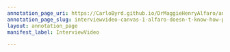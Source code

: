 ```yaml
---
annotation_page_uri: https://CarloByrd.github.io/DrMaggieHenryAlfaro/annotations/interviewvideo-canvas-1-alfaro-doesn-t-know-how-parents-met--but-elaborates-on-mom-s-family-s-immigration--and-overall-family-hardships-in-contrast-to-the-next-generations-.json
annotation_page_slug: interviewvideo-canvas-1-alfaro-doesn-t-know-how-parents-met--but-elaborates-on-mom-s-family-s-immigration--and-overall-family-hardships-in-contrast-to-the-next-generations-
layout: annotation_page
manifest_label: InterviewVideo

---
```

